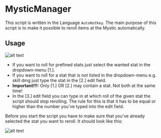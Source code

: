 # MysticManager
This script is written in the Language `AutoHotkey`. The main purpose of this script is to make it possible to reroll items at the Mystic automatically.

## Usage
![alt text](https://i.imgur.com/DbBS4z7.png)

* If you want to roll for prefined stats just select the wanted stat in the dropdown-menu [1.].
* If you want to roll for a stat that is not listed in the dropdown-menu e.g. skill dmg just type the stat in the [2.] edit field.
* **Important!!!:** Only [1.] OR [2.] may contain a stat. Not both at the same time!
* In the [3.] edit field you can type in at which roll of the given stat the script should stop rerolling. The rule for this is that it has to be equal or higher than the number you've typed into the edit field.

Before you start the script you have to make sure that you've already selected the stat you want to reroll. It should look like this:

![alt text](https://i.imgur.com/H0eo7Tu.png)

